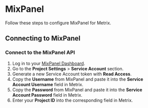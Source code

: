# MixPanel
Follow these steps to configure MixPanel for Metrix.

## Connecting to MixPanel

### Connect to the MixPanel API
1. Log in to your [MixPanel Dashboard](https://mixpanel.com/).
1. Go to the **Project Settings** > **Service Account** section.
1. Generate a new Service Account token with **Read Access**.
1. Copy the **Username** from MixPanel and paste it into the **Service Account Username** field in Metrix.
1. Copy the **Password** from MixPanel and paste it into the **Service Account Password** field in Metrix.
1. Enter your **Project ID** into the corresponding field in Metrix.
